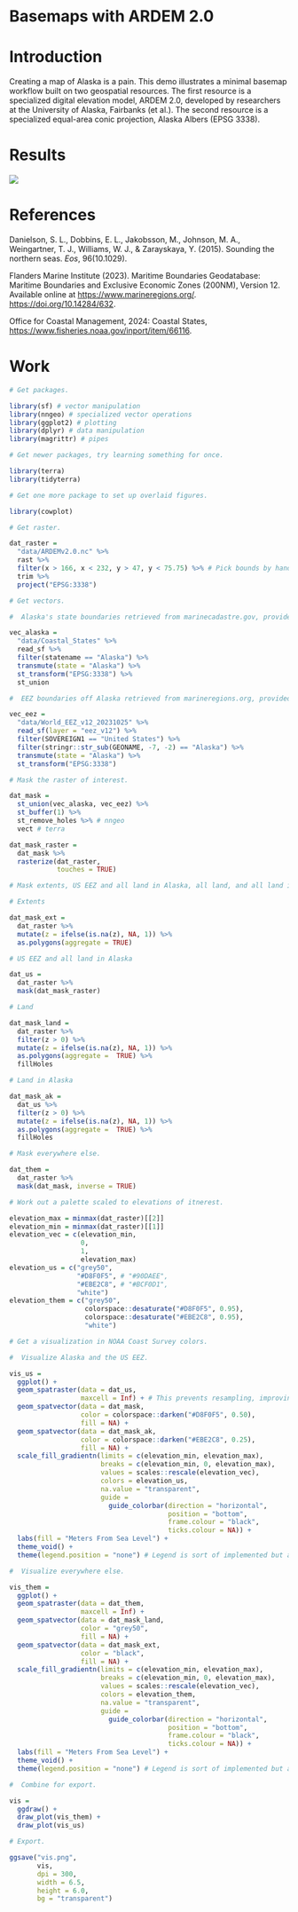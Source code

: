# Basemaps with ARDEM 2.0


# Introduction

Creating a map of Alaska is a pain. This demo illustrates a minimal
basemap workflow built on two geospatial resources. The first resource
is a specialized digital elevation model, ARDEM 2.0, developed by
researchers at the University of Alaska, Fairbanks (et al.). The second
resource is a specialized equal-area conic projection, Alaska Albers
(EPSG 3338).

# Results

<img src="vis.png"
data-fig-alt="This is a minimal basemap of Alaska." />

# References

Danielson, S. L., Dobbins, E. L., Jakobsson, M., Johnson, M. A.,
Weingartner, T. J., Williams, W. J., & Zarayskaya, Y. (2015). Sounding
the northern seas. *Eos*, 96(10.1029).

Flanders Marine Institute (2023). Maritime Boundaries Geodatabase:
Maritime Boundaries and Exclusive Economic Zones (200NM), Version 12.
Available online at https://www.marineregions.org/.
https://doi.org/10.14284/632.

Office for Coastal Management, 2024: Coastal States,
https://www.fisheries.noaa.gov/inport/item/66116.

# Work

``` r
# Get packages.

library(sf) # vector manipulation
library(nngeo) # specialized vector operations
library(ggplot2) # plotting
library(dplyr) # data manipulation
library(magrittr) # pipes

# Get newer packages, try learning something for once.

library(terra)
library(tidyterra)

# Get one more package to set up overlaid figures.

library(cowplot)

# Get raster.

dat_raster = 
  "data/ARDEMv2.0.nc" %>% 
  rast %>% 
  filter(x > 166, x < 232, y > 47, y < 75.75) %>% # Pick bounds by hand.
  trim %>% 
  project("EPSG:3338")

# Get vectors.

#  Alaska's state boundaries retrieved from marinecadastre.gov, provided by BOEM and NOAA.

vec_alaska = 
  "data/Coastal_States" %>% 
  read_sf %>% 
  filter(statename == "Alaska") %>% 
  transmute(state = "Alaska") %>%  
  st_transform("EPSG:3338") %>% 
  st_union

#  EEZ boundaries off Alaska retrieved from marineregions.org, provided by the Flanders Marine Institute.

vec_eez = 
  "data/World_EEZ_v12_20231025" %>% 
  read_sf(layer = "eez_v12") %>% 
  filter(SOVEREIGN1 == "United States") %>% 
  filter(stringr::str_sub(GEONAME, -7, -2) == "Alaska") %>% 
  transmute(state = "Alaska") %>%  
  st_transform("EPSG:3338")

# Mask the raster of interest.

dat_mask = 
  st_union(vec_alaska, vec_eez) %>% 
  st_buffer(1) %>% 
  st_remove_holes %>% # nngeo
  vect # terra

dat_mask_raster = 
  dat_mask %>% 
  rasterize(dat_raster,
            touches = TRUE)

# Mask extents, US EEZ and all land in Alaska, all land, and all land in Alaska.

# Extents

dat_mask_ext = 
  dat_raster %>% 
  mutate(z = ifelse(is.na(z), NA, 1)) %>% 
  as.polygons(aggregate = TRUE)

# US EEZ and all land in Alaska

dat_us = 
  dat_raster %>% 
  mask(dat_mask_raster)

# Land

dat_mask_land = 
  dat_raster %>% 
  filter(z > 0) %>% 
  mutate(z = ifelse(is.na(z), NA, 1)) %>% 
  as.polygons(aggregate =  TRUE) %>% 
  fillHoles

# Land in Alaska

dat_mask_ak = 
  dat_us %>% 
  filter(z > 0) %>% 
  mutate(z = ifelse(is.na(z), NA, 1)) %>% 
  as.polygons(aggregate =  TRUE) %>% 
  fillHoles

# Mask everywhere else.

dat_them = 
  dat_raster %>% 
  mask(dat_mask, inverse = TRUE)

# Work out a palette scaled to elevations of itnerest.

elevation_max = minmax(dat_raster)[[2]]
elevation_min = minmax(dat_raster)[[1]]
elevation_vec = c(elevation_min, 
                  0, 
                  1, 
                  elevation_max)
elevation_us = c("grey50",
                 "#D8F0F5", # "#90DAEE",
                 "#EBE2C8", # "#BCF0D1",
                 "white")
elevation_them = c("grey50",
                   colorspace::desaturate("#D8F0F5", 0.95),
                   colorspace::desaturate("#EBE2C8", 0.95),
                   "white")

# Get a visualization in NOAA Coast Survey colors. 

#  Visualize Alaska and the US EEZ.

vis_us = 
  ggplot() +
  geom_spatraster(data = dat_us,
                  maxcell = Inf) + # This prevents resampling, improving resolution at a performance cost.
  geom_spatvector(data = dat_mask,
                  color = colorspace::darken("#D8F0F5", 0.50),
                  fill = NA) +
  geom_spatvector(data = dat_mask_ak,
                  color = colorspace::darken("#EBE2C8", 0.25),
                  fill = NA) +
  scale_fill_gradientn(limits = c(elevation_min, elevation_max),
                       breaks = c(elevation_min, 0, elevation_max),
                       values = scales::rescale(elevation_vec),
                       colors = elevation_us,
                       na.value = "transparent",
                       guide = 
                         guide_colorbar(direction = "horizontal",
                                        position = "bottom",
                                        frame.colour = "black",
                                        ticks.colour = NA)) +
  labs(fill = "Meters From Sea Level") +
  theme_void() +
  theme(legend.position = "none") # Legend is sort of implemented but also hidden.

#  Visualize everywhere else.

vis_them = 
  ggplot() +
  geom_spatraster(data = dat_them,
                  maxcell = Inf) +
  geom_spatvector(data = dat_mask_land,
                  color = "grey50",
                  fill = NA) +
  geom_spatvector(data = dat_mask_ext,
                  color = "black",
                  fill = NA) +
  scale_fill_gradientn(limits = c(elevation_min, elevation_max),
                       breaks = c(elevation_min, 0, elevation_max),
                       values = scales::rescale(elevation_vec),
                       colors = elevation_them,
                       na.value = "transparent",
                       guide = 
                         guide_colorbar(direction = "horizontal",
                                        position = "bottom",
                                        frame.colour = "black",
                                        ticks.colour = NA)) +
  labs(fill = "Meters From Sea Level") +
  theme_void() +
  theme(legend.position = "none") # Legend is sort of implemented but also hidden.

#  Combine for export.

vis = 
  ggdraw() +
  draw_plot(vis_them) +
  draw_plot(vis_us)

# Export.

ggsave("vis.png",
       vis,
       dpi = 300,
       width = 6.5,
       height = 6.0,
       bg = "transparent")
```
